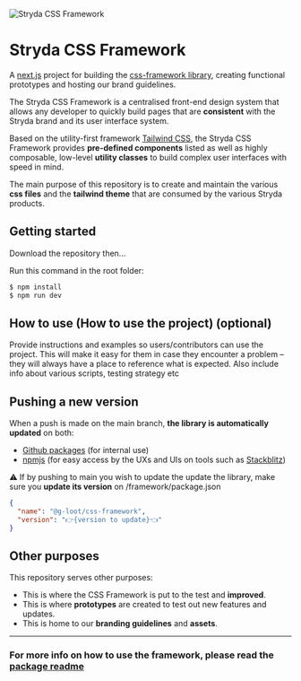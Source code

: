 ![Stryda CSS Framework](https://res.cloudinary.com/gloot/image/upload/v1672130648/Stryda/logos/stryda-logo-main-white.svg)

# Stryda CSS Framework

A [next.js](https://nextjs.org/) project for building the [css-framework library](https://www.npmjs.com/package/@g-loot/css-framework), creating functional prototypes and hosting our brand guidelines.

The Stryda CSS Framework is a centralised front-end design system that allows any developer to quickly build pages that are **consistent** with the Stryda brand and its user interface system.

Based on the utility-first framework  [Tailwind CSS](https://tailwindcss.com/), the Stryda CSS Framework provides **pre-defined components** listed as well as highly composable, low-level **utility classes** to build complex user interfaces with speed in mind.

The main purpose of this repository is to create and maintain the various **css files** and the **tailwind theme** that are consumed by the various Stryda products.

## Getting started

Download the repository then...

Run this command in the root folder:
```bash
$ npm install
$ npm run dev
```

## How to use (How to use the project) (optional)

Provide instructions and examples so users/contributors can use the project. This will make it easy for them in case they encounter a problem – they will always have a place to reference what is expected. Also include info about various scripts, testing strategy etc
## Pushing a new version

When a push is made on the main branch, **the library is automatically updated** on both:

- [Github packages](https://github.com/g-loot/css-framework/packages/1521083) (for internal use)
- [npmjs](https://www.npmjs.com/package/@g-loot/css-framework) (for easy access by the UXs and UIs on tools such as [Stackblitz](https://stackblitz.com/edit/gloot-framework))

⚠️ If by pushing to main you wish to update the update the library, make sure you **update its version** on /framework/package.json

```json
{ 	
  "name": "@g-loot/css-framework", 
  "version": "👉{version to update}👈"
}
```

## Other purposes

This repository serves other purposes:

 - This is where the CSS Framework is put to the test and **improved**.
 - This is where **prototypes** are created to test out new features and updates.
 - This is home to our **branding guidelines** and **assets**. 

------

### For more info on how to use the framework, please read the [package readme](https://www.npmjs.com/package/@g-loot/css-framework) 
